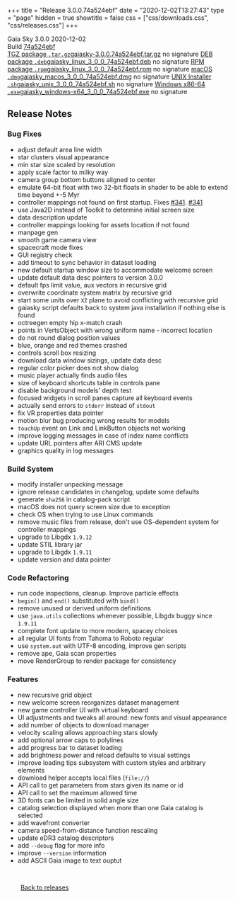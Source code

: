 +++
title = "Release 3.0.0.74a524ebf"
date = "2020-12-02T13:27:43"
type = "page"
hidden = true
showtitle = false
css = ["css/downloads.css", "css/releases.css"]
+++

<div class="download-container">
<div id="download-title">
<i class="gs-mdi-tag"></i>
Gaia Sky <span class="downloads-version">3.0.0</span> 
<time class="downloads-releasedate" datetime="2020-12-02T13:27:43" title="Published: 2020-12-02T13:27:43"><i class="gs-mdi-calendar"></i> 2020-12-02</time>
<div class="downloads-build">Build <a href='https://codeberg.org/gaiasky/gaiasky/commit/74a524ebf' target='_blank'>74a524ebf</a></div></div>
<div class="download-section">
<a href="https://gaia.ari.uni-heidelberg.de/gaiasky/releases/3.0.0.74a524ebf/gaiasky-3.0.0.74a524ebf.tar.gz" class="download-button"><i class="gs-mdi-zip-box icon-button"></i> TGZ package <code>.tar.gz</code><span class="download-sub">gaiasky-3.0.0.74a524ebf.tar.gz</span></a>
<span class="signature">no signature</span>
<a href="https://gaia.ari.uni-heidelberg.de/gaiasky/releases/3.0.0.74a524ebf/gaiasky_linux_3_0_0_74a524ebf.deb" class="download-button"><i class="gs-mdi-debian icon-button"></i> DEB package <code>.deb</code><span class="download-sub">gaiasky_linux_3_0_0_74a524ebf.deb</span></a>
<span class="signature">no signature</span>
<a href="https://gaia.ari.uni-heidelberg.de/gaiasky/releases/3.0.0.74a524ebf/gaiasky_linux_3_0_0_74a524ebf.rpm" class="download-button"><i class="gs-mdi-fedora icon-button"></i> RPM package <code>.rpm</code><span class="download-sub">gaiasky_linux_3_0_0_74a524ebf.rpm</span></a>
<span class="signature">no signature</span>
<a href="https://gaia.ari.uni-heidelberg.de/gaiasky/releases/3.0.0.74a524ebf/gaiasky_macos_3_0_0_74a524ebf.dmg" class="download-button"><i class="gs-fa6-brands-apple icon-button"></i> macOS <code>.dmg</code><span class="download-sub">gaiasky_macos_3_0_0_74a524ebf.dmg</span></a>
<span class="signature">no signature</span>
<a href="https://gaia.ari.uni-heidelberg.de/gaiasky/releases/3.0.0.74a524ebf/gaiasky_unix_3_0_0_74a524ebf.sh" class="download-button"><i class="gs-token-unix icon-button"></i> UNIX Installer <code>.sh</code><span class="download-sub">gaiasky_unix_3_0_0_74a524ebf.sh</span></a>
<span class="signature">no signature</span>
<a href="https://gaia.ari.uni-heidelberg.de/gaiasky/releases/3.0.0.74a524ebf/gaiasky_windows-x64_3_0_0_74a524ebf.exe" class="download-button"><i class="gs-fa6-brands-windows icon-button"></i> Windows x86-64 <code>.exe</code><span class="download-sub">gaiasky_windows-x64_3_0_0_74a524ebf.exe</span></a>
<span class="signature">no signature</span>
</div>
</div>

<section class="release-notes">

# Release Notes

### Bug Fixes
- adjust default area line width 
- star clusters visual appearance 
- min star size scaled by resolution 
- apply scale factor to milky way 
- camera group bottom buttons aligned to center 
- emulate 64-bit float with two 32-bit floats in shader to be able to extend time beyond +-5 Myr 
- controller mappings not found on first startup. Fixes [#341](https://gitlab.com/langurmonkey/gaiasky/issues/341). [#341](https://gitlab.com/langurmonkey/gaiasky/issues/341) 
- use Java2D instead of Toolkit to determine initial screen size 
- data description update 
- controller mappings looking for assets location if not found 
- manpage gen 
- smooth game camera view 
- spacecraft mode fixes 
- GUI registry check 
- add timeout to sync behavior in dataset loading 
- new default startup window size to accommodate welcome screen 
- update default data desc pointers to version 3.0.0 
- default fps limit value, aux vectors in recursive grid 
- overwrite coordinate system matrix by recursive grid 
- start some units over `XZ` plane to avoid conflicting with recursive grid 
- gaiasky script defaults back to system java installation if nothing else is found 
- octreegen empty hip x-match crash 
- points in VertsObject with wrong uniform name - incorrect location 
- do not round dialog position values 
- blue, orange and red themes crashed 
- controls scroll box resizing 
- download data window sizings, update data desc 
- regular color picker does not show dialog 
- music player actually finds audio files 
- size of keyboard shortcuts table in controls pane 
- disable background models' depth test 
- focused widgets in scroll panes capture all keyboard events 
- actually send errors to `stderr` instead of `stdout` 
- fix VR properties data pointer 
- motion blur bug producing wrong results for models 
- `touchUp` event on Link and LinkButton objects not working 
- improve logging messages in case of index name conflicts 
- update URL pointers after ARI CMS update 
- graphics quality in log messages 

### Build System
- modify installer unpacking message 
- ignore release candidates in changelog, update some defaults 
- generate `sha256` in catalog-pack script 
- macOS does not query screen size due to exception 
- check OS when trying to use Linux commands 
- remove music files from release, don't use OS-dependent system for controller mappings 
- upgrade to Libgdx `1.9.12` 
- update STIL library jar 
- upgrade to Libgdx `1.9.11` 
- update version and data pointer 

### Code Refactoring
- run code inspections, cleanup. Improve particle effects 
- `begin()` and `end()` substituted with `bind()` 
- remove unused or derived uniform definitions 
- use `java.utils` collections whenever possible, Libgdx buggy since `1.9.11`
- complete font update to more modern, spacey choices 
- all regular UI fonts from Tahoma to Roboto regular 
- use `system.out` with UTF-8 encoding, improve gen scripts 
- remove ape, Gaia scan properties 
- move RenderGroup to render package for consistency 

### Features
- new recursive grid object
- new welcome screen reorganizes dataset management
- new game controller UI with virtual keyboard
- UI adjustments and tweaks all around: new fonts and visual appearance
- add number of objects to download manager 
- velocity scaling allows approaching stars slowly 
- add optional arrow caps to polylines 
- add progress bar to dataset loading
- add brightness power and reload defaults to visual settings 
- improve loading tips subsystem with custom styles and arbitrary elements 
- download helper accepts local files (`file://`)
- API call to get parameters from stars given its name or id
- API call to set the maximum allowed time 
- 3D fonts can be limited in solid angle size
- catalog selection displayed when more than one Gaia catalog is selected
- add wavefront converter
- camera speed-from-distance function rescaling
- update eDR3 catalog descriptors
- add `--debug` flag for more info  
- improve `--version` information 
- add ASCII Gaia image to text ouptut
</section>


<p class="center-text" style="padding: 30px;"><a href="/downloads/releases"><i class="gs-mdi-arrow-left-bold-circle"></i> Back to releases</a>
</p>
